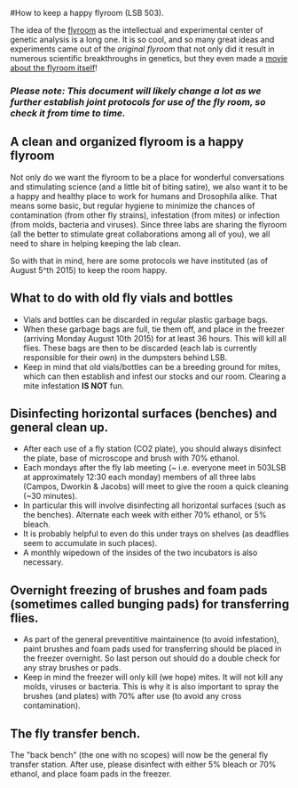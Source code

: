 #How to keep a happy flyroom (LSB 503).

The idea of the [flyroom](https://www.youtube.com/watch?v=zloG5hSEYNk) as the intellectual and experimental center of genetic analysis is a long one. It is so cool, and so many great ideas and experiments came out of the *original flyroom* that not only did it result in numerous scientific breakthroughs in genetics, but they even made a [movie about the flyroom itself](http://www.theflyroom.com/)!

### *Please note: This document will likely change a lot as we further establish joint protocols for use of the fly room, so check it from time to time.*

## A clean and organized flyroom is a happy flyroom

Not only do we want the flyroom to be a place for wonderful conversations and stimulating science (and a little bit of biting satire), we also want it to be a happy and healthy place to work for humans and Drosophila alike. That means some basic, but regular hygiene to minimize the chances of contamination (from other fly strains), infestation (from mites) or infection (from molds, bacteria and viruses). Since three labs are sharing the flyroom (all the better to stimulate great collaborations among all of you), we all need to share in helping keeping the lab clean.

So with that in mind, here are some protocols we have instituted (as of August 5^th 2015) to keep the room happy.

## What to do with old fly vials and bottles

- Vials and bottles can be discarded in regular plastic garbage bags.
- When these garbage bags are full, tie them off, and place in the freezer (arriving Monday August 10th 2015) for at least 36 hours. This will kill all flies. These bags are then to be discarded (each lab is currently responsible for their own) in the dumpsters behind LSB.
- Keep in mind that old vials/bottles can be a breeding ground for mites, which can then establish and infest our stocks and our room. Clearing a mite infestation **IS NOT** fun.

## Disinfecting horizontal surfaces (benches) and general clean up.
- After each use of a fly station (CO2 plate), you should always disinfect the plate, base of microscope and brush with 70% ethanol. 
- Each mondays after the fly lab meeting (~ i.e. everyone meet in 503LSB at approximately 12:30 each monday) members of all three labs (Campos, Dworkin & Jacobs) will meet to give the room a quick cleaning (~30 minutes).
- In particular this will involve disinfecting all horizontal surfaces (such as the benches). Alternate each week with either 70% ethanol, or 5% bleach. 
- It is probably helpful to even do this under trays on shelves (as deadflies seem to accumulate in such places).
- A monthly wipedown of the insides of the two incubators is also necessary.

## Overnight freezing of brushes and foam pads (sometimes called bunging pads) for transferring flies.
- As part of the general preventitive maintainence (to avoid infestation), paint brushes and foam pads used for transferring should be placed in the freezer overnight. So last person out should do a double check for any stray brushes or pads.
- Keep in mind the freezer will only kill (we hope) mites. It will not kill any molds, viruses or bacteria. This is why it is also important to spray the brushes (and plates) with 70% after use (to avoid any cross contamination).

## The fly transfer bench.
The "back bench" (the one with no scopes) will now be the general fly transfer station. After use, please disinfect with either 5% bleach or 70% ethanol, and place foam pads in the freezer.

